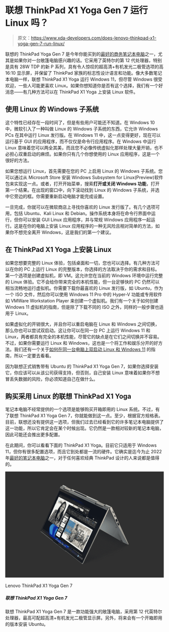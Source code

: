 # 联想 ThinkPad X1 Yoga Gen 7 运行 Linux 吗？

> 原文：<https://www.xda-developers.com/does-lenovo-thinkpad-x1-yoga-gen-7-run-linux/>

联想的 ThinkPad Yoga Gen 7 是今年你能买到的[最好的商务笔记本电脑](https://www.xda-developers.com/best-business-laptops/)之一，尤其是如果你对一台敞篷电脑感兴趣的话。它采用了英特尔的第 12 代处理器，特别是具有 28W TDP 的新 P 系列，具有令人惊叹的超高清+有机发光二极管选项的高 16:10 显示屏，并保留了 ThinkPad 家族的标志性设计语言和功能。像大多数笔记本电脑一样，联想 ThinkPad X1 Yoga 运行 Windows 11，但尽管 Windows 很受欢迎，一些人可能更喜欢 Linux。如果你想知道你是否有这个选择，我们有一个好消息——有几种方法可以在 ThinkPad X1 Yoga 上安装 Linux 软件。

## 使用 Linux 的 Windows 子系统

这个特性已经存在一段时间了，但是有些用户可能还不知道。在 Windows 10 中，微软引入了一种叫做 Linux 的 Windows 子系统的东西，它允许 Windows PCs 在其中运行 Linux 发行版。在 Windows 11 中，这一点变得更好，现在可以运行基于 GUI 的应用程序，而不仅仅是命令行应用程序。在 Windows 中运行 Linux 意味着您可以两全其美，而且您不必像传统虚拟化那样处理大量开销，也不必担心双重启动的麻烦。如果你只有几个你想使用的 Linux 应用程序，这是一个很好的方法。

如果您想运行 Linux，首先需要在您的 PC 上启用 Linux 的 Windows 子系统。您可以通过从 Microsoft Store 安装 Windows Subsystem for Linux(Preview)软件包来实现这一点。或者，打开开始菜单，搜索**打开或关闭 Windows 功能**，打开第一个结果。在出现的窗口中，向下滚动找到 Linux 的 Windows 子系统，并选中它旁边的框。你需要重新启动电脑才能完成设置。

一旦完成，你就可以在微软商店上寻找你喜欢的 Linux 发行版了。有几个选项可用，包括 Ubuntu、Kali Linux 和 Debian。操作系统本身将在命令行界面中运行，但你可以安装 GUI Linux 应用程序，并与常规 Windows 应用程序一起运行。这是在你的电脑上安装 Linux 应用程序的一种无风险且相对简单的方法，如果你不想完全离开 Windows，这是我们的第一个建议。

## 在 ThinkPad X1 Yoga 上安装 Linux

如果您想要完整的 Linux 体验，包括桌面和一切，您也可以选择。有几种方法可以在你的 PC 上运行 Linux 的完整版本，你选择的方法取决于你的需求和目标。第一个选项是创建虚拟机，即 VM。这允许您在当前的 Windows 环境中运行完整的 Linux 体验。它不会给你带来完全的本机性能，但一台足够快的 PC 仍然可以相当流畅地运行虚拟机。你需要下载你最喜欢的 Linux 发行版，如 Ubuntu，作为一个 ISO 文件，然后你可以使用 Windows 11 Pro 中的 Hyper-V 功能或专用软件如 VMWare Workstation Player 来创建一个虚拟机。我们有一个关于如何创建 Windows 11 虚拟机的指南，但是除了下载不同的 ISO 之外，同样的一般步骤也适用于 Linux。

如果虚拟化的开销很大，并且你可以重启电脑在 Linux 和 Windows 之间切换，那么你也可以尝试双启动。这让你可以在同一台 PC 上运行 Windows 11 和 Linux，两者都具有完全的本机性能，尽管它的缺点是在它们之间切换并不容易。不过，如果你需要运行 Linux 和 Windows，这也是一个将工作和娱乐分开的好方法。我们还有一个关于[如何在同一台电脑上双启动 Linux 和 Windows 11](https://www.xda-developers.com/dual-boot-windows-11-linux/) 的指南，所以一定要去看看。

因为联想正式销售带有 Ubuntu 的 ThinkPad X1 Yoga Gen 7，如果你选择安装它，你应该可以从该公司获得支持，但否则，自己安装 Linux 意味着如果你不想冒丢失数据的风险，你必须知道自己在做什么。

## 购买采用 Linux 的联想 ThinkPad X1 Yoga

笔记本电脑不经常提供的一个选项是能够购买开箱即用的 Linux 系统。不过，有了联想 ThinkPad X1 Yoga Gen 7，你就能做到这一点。至少，根据官方规格表。目前，联想还没有提供这一选项，但我们过去已经看到它的许多笔记本电脑提供了这一功能，所以它肯定会在某个时候出现。它仍然是一款相对较新的笔记本电脑，因此可能还会推出更多配置。

在此期间，你可以看看下面的 ThinkPad X1 Yoga。目前它只适用于 Windows 11，但你有很多配置选项，而且它到处都是一流的硬件。它确实是迄今为止 2022 年[最好的笔记本电脑](https://www.xda-developers.com/best-laptops/)之一，对于任何喜欢经典 ThinkPad 设计的人来说都是值得的。

 <picture>![The Lenovo ThinkPad X1 Yoga Gen 7 is a powerful business convertible with 12th-gen Intel processors and up to an Ultra HD+ OLED display. It also has a lot of ports and configuration options.](img/5f04c1ef6bd7b2ee83de0f21c219d0a2.png)</picture> 

Lenovo ThinkPad X1 Yoga Gen 7

##### 联想 ThinkPad X1 Yoga Gen 7

联想 ThinkPad X1 Yoga Gen 7 是一款功能强大的敞篷电脑，采用第 12 代英特尔处理器，最高可配超高清+有机发光二极管显示屏。另外，将来会有一个开箱即用的版本安装 Ubuntu。